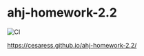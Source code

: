 # ahj-homework-2.2

![CI](https://github.com/Cesaress/ahj-homework-2.2/actions/workflows/main.yml/badge.svg)

https://cesaress.github.io/ahj-homework-2.2/
